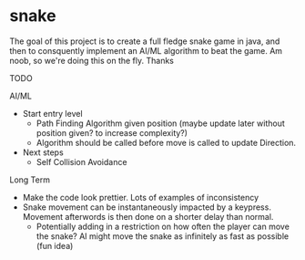 # snake
 The goal of this project is to create a full fledge snake game in java, and then to consquently implement an AI/ML algorithm to beat the game. Am noob, so we're doing this on the fly. Thanks


TODO
 
 AI/ML
 - Start entry level
   - Path Finding Algorithm given position (maybe update later without position given? to increase complexity?)
   - Algorithm should be called before move is called to update Direction.
 - Next steps
   - Self Collision Avoidance
 
 Long Term
 - Make the code look prettier. Lots of examples of inconsistency
 - Snake movement can be instantaneously impacted by a keypress. Movement afterwords is then done on a shorter delay than normal.
   - Potentially adding in a restriction on how often the player can move the snake? AI might move the snake as infinitely as fast as possible (fun idea)

